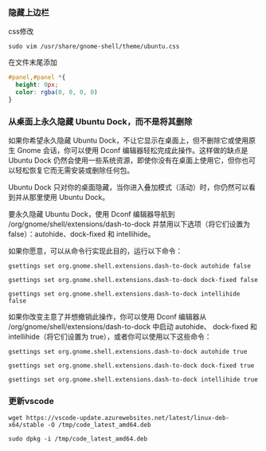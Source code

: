 ### 隐藏上边栏

css修改

`sudo vim /usr/share/gnome-shell/theme/ubuntu.css`

在文件末尾添加
```css
#panel,#panel *{
  height: 0px;
  color: rgba(0, 0, 0, 0)
}
```

### 从桌面上永久隐藏 Ubuntu Dock，而不是将其删除

如果你希望永久隐藏 Ubuntu Dock，不让它显示在桌面上，但不删除它或使用原生 Gnome 会话，你可以使用 Dconf 编辑器轻松完成此操作。这样做的缺点是 Ubuntu Dock 仍然会使用一些系统资源，即使你没有在桌面上使用它，但你也可以轻松恢复它而无需安装或删除任何包。

Ubuntu Dock 只对你的桌面隐藏，当你进入叠加模式（活动）时，你仍然可以看到并从那里使用 Ubuntu Dock。

要永久隐藏 Ubuntu Dock，使用 Dconf 编辑器导航到 /org/gnome/shell/extensions/dash-to-dock 并禁用以下选项（将它们设置为 false）：autohide、dock-fixed 和 intellihide。

如果你愿意，可以从命令行实现此目的，运行以下命令：
```
gsettings set org.gnome.shell.extensions.dash-to-dock autohide false

gsettings set org.gnome.shell.extensions.dash-to-dock dock-fixed false

gsettings set org.gnome.shell.extensions.dash-to-dock intellihide false
```
如果你改变主意了并想撤销此操作，你可以使用 Dconf 编辑器从 /org/gnome/shell/extensions/dash-to-dock 中启动 autohide、 dock-fixed 和 intellihide（将它们设置为 true），或者你可以使用以下这些命令：
```
gsettings set org.gnome.shell.extensions.dash-to-dock autohide true

gsettings set org.gnome.shell.extensions.dash-to-dock dock-fixed true

gsettings set org.gnome.shell.extensions.dash-to-dock intellihide true
```
### 更新vscode
```
wget https://vscode-update.azurewebsites.net/latest/linux-deb-x64/stable -O /tmp/code_latest_amd64.deb

sudo dpkg -i /tmp/code_latest_amd64.deb
```
